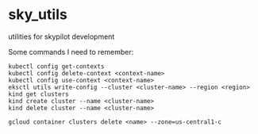 # sky_utils
utilities for skypilot development

Some commands I need to remember:
```
kubectl config get-contexts
kubectl config delete-context <context-name>
kubectl config use-context <context-name>
eksctl utils write-config --cluster <cluster-name> --region <region>
kind get clusters
kind create cluster --name <cluster-name>
kind delete cluster --name <cluster-name>

gcloud container clusters delete <name> --zone=us-central1-c
```
